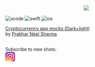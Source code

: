 <div align="center"><img src="assets/demo.gif"></div>

![xcode](https://img.shields.io/badge/xcode-11.4-default.svg)
![swift](https://img.shields.io/badge/swift-5-default.svg)
![ios](https://img.shields.io/badge/ios-12.1-default.svg)

[Cryptocurrency app mocks (Dark+light)](https://dribbble.com/shots/6389584-Cryptocurrency-app-mocks-Dark-light)</br>
by [Prakhar Neel Sharma](https://dribbble.com/prakhar)</br></br>

Subscribe to new shots:</br>[<img width="30" src="assets/instagram_icon.png">](https://www.instagram.com/zinovyev.apps/)